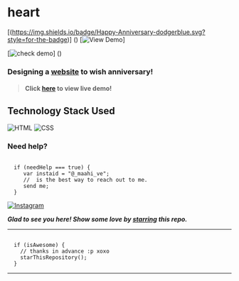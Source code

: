 # heart
 [(https://img.shields.io/badge/Happy-Anniversary-dodgerblue.svg?style=for-the-badge)] () [![View Demo](https://img.shields.io/badge/View-Demo-teal.svg?style=for-the-badge)]

[![check demo](https://forthebadge.com/images/badges/its-not-a-lie-if-you-believe-it.svg)] ()
### Designing a [website]() to wish anniversary!

> #### Click [here]() to view live demo!

## Technology Stack Used

![HTML](https://img.shields.io/badge/frontend-html-orange.svg?logo=html5&style=flat-square) 
![CSS](https://img.shields.io/badge/frontend-css-yellowgreen.svg?logo=css3&style=flat-square)


### Need help?

```

  if (needHelp === true) {
     var instaid = "@_maahi_ve";
     //  is the best way to reach out to me.
     send me;
  }

```

  [![Instagram](https://img.shields.io/static/v1.svg?label=follow&message=@_maahi_ve&color=grey&logo=instagram&style=flat&logoColor=white&colorA=critical)](https://www.instagram.com/_maahi_ve?igshid=NGVhN2U2NjQ0Yg==) 

***Glad to see you here! Show some love by [starring]() this repo.***

-----

```

  if (isAwesome) {
    // thanks in advance :p xoxo
    starThisRepository();
  }

```

******
